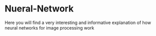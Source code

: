 # Nueral-Network

Here you will find a very interesting and informative explanation of how neural networks for image processing work
